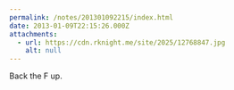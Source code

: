 ```yaml
---
permalink: /notes/201301092215/index.html
date: 2013-01-09T22:15:26.000Z
attachments:
  - url: https://cdn.rknight.me/site/2025/12768847.jpg
    alt: null
---
```


Back the F up.
